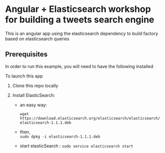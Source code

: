
# Angular + Elasticsearch  workshop for building a tweets search engine

This is an angular app using the elasticsearch dependency to build factory based on elasticsearch queries

## Prerequisites

In order to run this example, you will need to have the following installed

To launch this app

1. Clone this repo locally

2. Install ElasticSearch:
	- an easy way: 

		`wget https://download.elasticsearch.org/elasticsearch/elasticsearch/elasticsearch-1.1.1.deb`

	- then,  
		`sudo dpkg -i elasticsearch-1.1.1.deb`
	- start elasticSearch : `sudo service elasticsearch start`

